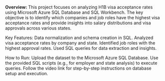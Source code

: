 **Overview:**
This project focuses on analyzing H1B visa acceptance rates using Microsoft Azure SQL Database and SQL Workbench. The key objective is to identify which companies and job roles have the highest visa acceptance rates and provide insights into salary distributions and visa approvals across various states.

Key Features:
Data normalization and schema creation in SQL.
Analyzed visa acceptance rates by company and state.
Identified job roles with the highest approval rates.
Used SQL queries for data extraction and insights.

How to Run:
Upload the dataset to the Microsoft Azure SQL Database.
Use the provided SQL scripts (e.g., for employer and state analysis) to execute queries.
Follow the video link for step-by-step instructions on database setup and execution.

